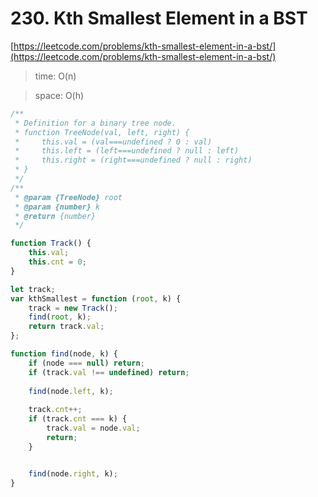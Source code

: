 # 230. Kth Smallest Element in a BST





[https://leetcode.com/problems/kth-smallest-element-in-a-bst/](https://leetcode.com/problems/kth-smallest-element-in-a-bst/)



> time: O(n)

> space: O(h)

```javascript
/**
 * Definition for a binary tree node.
 * function TreeNode(val, left, right) {
 *     this.val = (val===undefined ? 0 : val)
 *     this.left = (left===undefined ? null : left)
 *     this.right = (right===undefined ? null : right)
 * }
 */
/**
 * @param {TreeNode} root
 * @param {number} k
 * @return {number}
 */

function Track() {
    this.val;
    this.cnt = 0;
}

let track;
var kthSmallest = function (root, k) {
    track = new Track();
    find(root, k);
    return track.val;
};

function find(node, k) {
    if (node === null) return;
    if (track.val !== undefined) return;
    
    find(node.left, k);
    
    track.cnt++;
    if (track.cnt === k) {
        track.val = node.val;
        return;
    }


    find(node.right, k);
}
```





